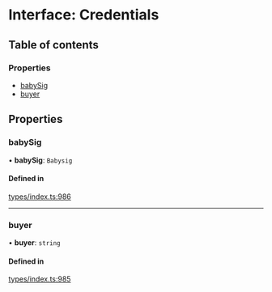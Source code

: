 # Interface: Credentials

## Table of contents

### Properties

- [babySig](Credentials.md#babysig)
- [buyer](Credentials.md#buyer)

## Properties

### babySig

• **babySig**: `Babysig`

#### Defined in

[types/index.ts:986](https://github.com/nevermined-io/react-components/blob/1bec16c/catalog/src/types/index.ts#L986)

___

### buyer

• **buyer**: `string`

#### Defined in

[types/index.ts:985](https://github.com/nevermined-io/react-components/blob/1bec16c/catalog/src/types/index.ts#L985)
